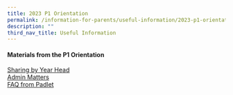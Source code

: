 ```yaml
---
title: 2023 P1 Orientation
permalink: /information-for-parents/useful-information/2023-p1-orientation/
description: ""
third_nav_title: Useful Information
---
```

<h4><strong>Materials from the P1 Orientation</strong></h4>
<p><a href="/files/2022%20P1%20Orientation%20Collated.pdf" target="_blank" rel="noopener">Sharing by Year Head</a><br /><a href="/files/Slides%20on%20Admin%20Matters.pdf" target="_blank" rel="noopener">Admin Matters</a><br /><a href="/files/2022%20P1%20Orientation%20FAQ%20from%20Padlet.pdf" target="_blank" rel="noopener">FAQ from Padlet</a></p>